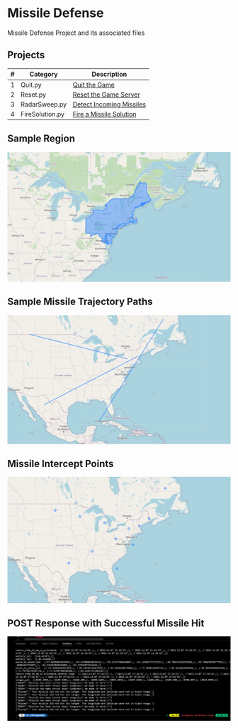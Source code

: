 # Missile Defense
Missile Defense Project and its associated files

## Projects

|   #   | Category          | Description                                 |
| :---: | --------------- | ------------------------------------------- |
|   1   | Quit.py   | [Quit the Game](https://github.com/Byron-Dowling/5443-Spatial-DB-Dowling/blob/main/Assignments/Missile%20Defense/quit.py)          |
|   2   | Reset.py | [Reset the Game Server](https://github.com/Byron-Dowling/5443-Spatial-DB-Dowling/blob/main/Assignments/Missile%20Defense/Reset.py)  |
|   3   | RadarSweep.py | [Detect Incoming Missiles](https://github.com/Byron-Dowling/5443-Spatial-DB-Dowling/blob/main/Assignments/Missile%20Defense/RadarSweep.py) |
|   4   | FireSolution.py    | [Fire a Missile Solution](https://github.com/Byron-Dowling/5443-Spatial-DB-Dowling/blob/main/Assignments/Missile%20Defense/FireSolution.py)   |

## Sample Region
![SR](https://github.com/Byron-Dowling/Assets/blob/main/Images/Defense%20REgion.png?raw=true)

## Sample Missile Trajectory Paths
![MTP](https://github.com/Byron-Dowling/Assets/blob/main/Images/Missile%20trajectory.png?raw=true)

## Missile Intercept Points
![MIPS](https://github.com/Byron-Dowling/Assets/blob/main/Images/Missile%20Intercept%20Points.png?raw=true)

## POST Response with Successful Missile Hit
![MH](https://github.com/Byron-Dowling/Assets/blob/main/Images/Missile%20Hit%20Message.png?raw=true)
